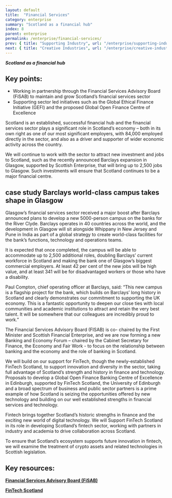 ```yaml
---
layout: default
title:  "Financial Services"
category: enterprise
summary: "Scotland as a financial hub"
index: 8
parent: enterprise
permalink: /enterprise/financial-services/
prev: { title: "Supporting Industry", url: "/enterprise/supporting-industry/" }
next: { title: "Creative Industries", url: "/enterprise/creative-industries/" }
---
```

***Scotland as a financial hub***

## Key points:

- Working in partnership through the Financial Services Advisory Board (FiSAB) to maintain and grow Scotland’s financial services sector
- Supporting sector led initiatives such as the Global Ethical Finance Initiative (GEFI) and the proposed Global Open Finance Centre of Excellence

Scotland is an established, successful financial hub and the financial services sector plays a significant role in Scotland’s economy – both in its own right as one of our most significant employers, with 84,000 employed directly in the sector, and also as a driver and supporter of wider economic activity across the country.

We will continue to work with the sector to attract new investment and jobs to Scotland, such as the recently announced Barclays expansion in Glasgow, supported by Scottish Enterprise, that will bring up to 2,500 jobs to Glasgow. Such investments will ensure that Scotland continues to be a major financial centre.

<div class="case-study" markdown="1">

<h2><span class="hidden">case study</span> Barclays world-class campus takes shape in Glasgow</h2>

Glasgow’s financial services sector received a major boost after Barclays announced plans to develop a new 5000-person campus on the banks for the River Clyde.
Barclays operates in 40 countries across the world, and the development in Glasgow will sit alongside Whippany in New Jersey and Pune in India as part of a global strategy to create world-class facilities for the bank’s functions, technology and operations teams.

It is expected that once completed, the campus will be able to accommodate up to 2,500 additional roles, doubling Barclays’ current workforce in Scotland and making the bank one of Glasgow’s biggest commercial employers.  At least 42 per cent of the new jobs will be high value, and at least 341 will be for disadvantaged workers or those who have a disability.

Paul Compton, chief operating officer at Barclays, said: “This new campus is a flagship project for the bank, which builds on Barclays’ long history in Scotland and clearly demonstrates our commitment to supporting the UK economy.  This is a fantastic opportunity to deepen our close ties with local communities and academic institutions to attract and retain the very best talent. It will be somewhere that our colleagues are incredibly proud to work.”
</div>

The Financial Services Advisory Board (FISAB) is co- chaired by the First Minister and Scottish Financial Enterprise, and we are now forming a new Banking and Economy Forum – chaired by the Cabinet Secretary for Finance, the Economy and Fair Work - to focus on the relationship between banking and the economy and the role of banking in Scotland.

We will build on our support for FinTech, though the newly-established FinTech Scotland, to support innovation and diversity in the sector, taking full advantage of Scotland’s strength and history in finance and technology. Proposals to develop a Global Open Finance Banking Centre of Excellence in Edinburgh, supported by FinTech Scotland, the University of Edinburgh and a broad spectrum of business and public sector partners is a prime example of how Scotland is seizing the opportunities offered by new technology and building on our well established strengths in financial services and technology.

Fintech brings together Scotland’s historic strengths in finance and the exciting new world of digital technology. We will Support FinTech Scotland in its role in developing Scotland’s fintech sector, working with partners in industry and academia to drive collaboration across Scotland.

To ensure that Scotland’s ecosystem supports future innovation in fintech, we will examine the treatment of crypto assets and related technologies in Scottish legislation.

## Key resources:

**[Financial Services Advisory Board (FiSAB)](https://www.gov.scot/groups/fisab/)**

**[FinTech Scotland](https://www.fintechscotland.com/)**
